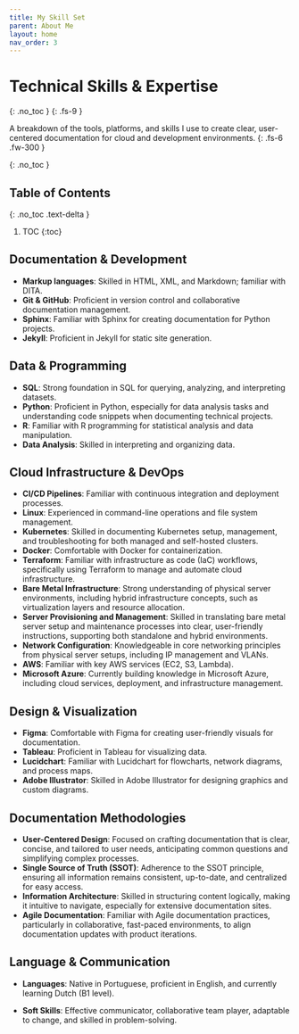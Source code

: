 ```yaml
---
title: My Skill Set
parent: About Me
layout: home
nav_order: 3
---
```

# Technical Skills & Expertise
{: .no_toc }
{: .fs-9 }

A breakdown of the tools, platforms, and skills I use to create clear, user-centered documentation for cloud and development environments. 
{: .fs-6 .fw-300 }


{: .no_toc }

## Table of Contents
{: .no_toc .text-delta }

1. TOC
{:toc}

## Documentation & Development 

- **Markup languages**: Skilled in HTML, XML, and Markdown; familiar with DITA.
- **Git & GitHub**: Proficient in version control and collaborative documentation management.
- **Sphinx**: Familiar with Sphinx for creating documentation for Python projects.
- **Jekyll**: Proficient in Jekyll for static site generation.

## Data & Programming 

- **SQL**: Strong foundation in SQL for querying, analyzing, and interpreting datasets.
- **Python**: Proficient in Python, especially for data analysis tasks and understanding code snippets when documenting technical projects.
- **R**: Familiar with R programming for statistical analysis and data manipulation.
- **Data Analysis**: Skilled in interpreting and organizing data.

## Cloud Infrastructure & DevOps 

- **CI/CD Pipelines**: Familiar with continuous integration and deployment processes.
- **Linux**: Experienced in command-line operations and file system management.
- **Kubernetes**: Skilled in documenting Kubernetes setup, management, and troubleshooting for both managed and self-hosted clusters.
- **Docker**: Comfortable with Docker for containerization.
- **Terraform**: Familiar with infrastructure as code (IaC) workflows, specifically using Terraform to manage and automate cloud infrastructure.
- **Bare Metal Infrastructure**: Strong understanding of physical server environments, including hybrid infrastructure concepts, such as virtualization layers and resource allocation.
- **Server Provisioning and Management**: Skilled in translating bare metal server setup and maintenance processes into clear, user-friendly instructions, supporting both standalone and hybrid environments.
- **Network Configuration**: Knowledgeable in core networking principles from physical server setups, including IP management and VLANs.
- **AWS**: Familiar with key AWS services (EC2, S3, Lambda).
- **Microsoft Azure**: Currently building knowledge in Microsoft Azure, including cloud services, deployment, and infrastructure management.

## Design & Visualization 

- **Figma**: Comfortable with Figma for creating user-friendly visuals for documentation.
- **Tableau**: Proficient in Tableau for visualizing data.
- **Lucidchart**: Familiar with Lucidchart for flowcharts, network diagrams, and process maps.
- **Adobe Illustrator**: Skilled in Adobe Illustrator for designing graphics and custom diagrams.

## Documentation Methodologies
- **User-Centered Design**: Focused on crafting documentation that is clear, concise, and tailored to user needs, anticipating common questions and simplifying complex processes.
- **Single Source of Truth (SSOT)**: Adherence to the SSOT principle, ensuring all information remains consistent, up-to-date, and centralized for easy access.
- **Information Architecture**: Skilled in structuring content logically, making it intuitive to navigate, especially for extensive documentation sites.
- **Agile Documentation**: Familiar with Agile documentation practices, particularly in collaborative, fast-paced environments, to align documentation updates with product iterations.

## Language & Communication

- **Languages**: Native in Portuguese, proficient in English, and currently learning Dutch (B1 level).

- **Soft Skills**: Effective communicator, collaborative team player, adaptable to change, and skilled in problem-solving.